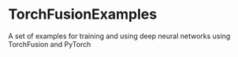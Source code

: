 # TorchFusionExamples
A set of examples for training and using deep neural networks using TorchFusion and PyTorch
